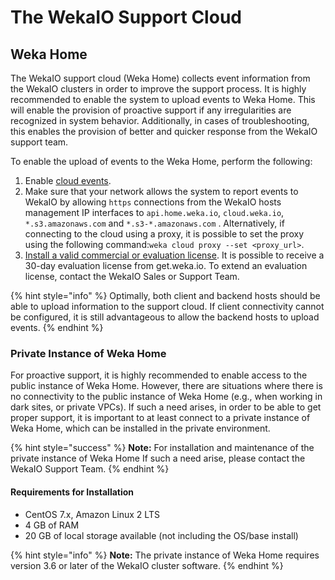 # The WekaIO Support Cloud

## Weka Home

The WekaIO support cloud \(Weka Home\) collects event information from the WekaIO clusters in order to improve the support process. It is highly recommended to enable the system to upload events to Weka Home. This will enable the provision of proactive support if any irregularities are recognized in system behavior. Additionally, in cases of troubleshooting, this enables the provision of better and quicker response from the WekaIO support team.

To enable the upload of events to the Weka Home, perform the following:

1. Enable [cloud events](../install/bare-metal/using-cli.md#stage-4-enabling-cloud-event-notifications-optional).
2. Make sure that your network allows the system to report events to WekaIO by allowing `https` connections from the WekaIO hosts management IP interfaces to `api.home.weka.io`, `cloud.weka.io`, `*.s3.amazonaws.com` and `*.s3-*.amazonaws.com` . Alternatively, if connecting to the cloud using a proxy, it is possible to set the proxy using the following command:`weka cloud proxy --set <proxy_url>`.
3. [Install a valid commercial or evaluation license](../licensing/overview.md).  It is possible to receive a 30-day evaluation license from get.weka.io. To extend an evaluation license, contact the WekaIO Sales or Support Team.

{% hint style="info" %}
Optimally, both client and backend hosts should be able to upload information to the support cloud. If client connectivity cannot be configured, it is still advantageous to allow the backend hosts to upload events.
{% endhint %}

### Private Instance of Weka Home

For proactive support, it is highly recommended to enable access to the public instance of Weka Home. However, there are situations where there is no connectivity to the public instance of Weka Home \(e.g., when working in dark sites, or private VPCs\). If such a need arises, in order to be able to get proper support, it is important to at least connect to a private instance of Weka Home, which can be installed in the private environment. 

{% hint style="success" %}
**Note:** For installation and maintenance of the private instance of Weka Home If such a need arise, please contact the WekaIO Support Team.
{% endhint %}

#### Requirements for Installation

* CentOS 7.x, Amazon Linux 2 LTS
* 4 GB of RAM
* 20 GB of local storage available \(not including the OS/base install\)

{% hint style="info" %}
**Note:** The private instance of Weka Home requires version 3.6 or later of the WekaIO cluster software.
{% endhint %}

